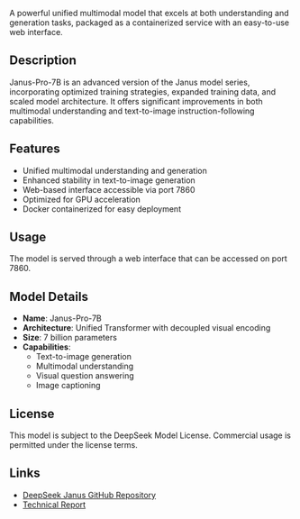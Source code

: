 A powerful unified multimodal model that excels at both understanding and generation tasks, packaged as a containerized service with an easy-to-use web interface.

## Description

Janus-Pro-7B is an advanced version of the Janus model series, incorporating optimized training strategies, expanded training data, and scaled model architecture. It offers significant improvements in both multimodal understanding and text-to-image instruction-following capabilities.

## Features

- Unified multimodal understanding and generation
- Enhanced stability in text-to-image generation
- Web-based interface accessible via port 7860
- Optimized for GPU acceleration
- Docker containerized for easy deployment

## Usage

The model is served through a web interface that can be accessed on port 7860.

## Model Details

- **Name**: Janus-Pro-7B
- **Architecture**: Unified Transformer with decoupled visual encoding
- **Size**: 7 billion parameters
- **Capabilities**: 
  - Text-to-image generation
  - Multimodal understanding
  - Visual question answering
  - Image captioning

## License

This model is subject to the DeepSeek Model License. Commercial usage is permitted under the license terms.

## Links

- [DeepSeek Janus GitHub Repository](https://github.com/deepseek-ai/Janus)
- [Technical Report](https://github.com/deepseek-ai/Janus/blob/main/janus_pro_tech_report.pdf) 
